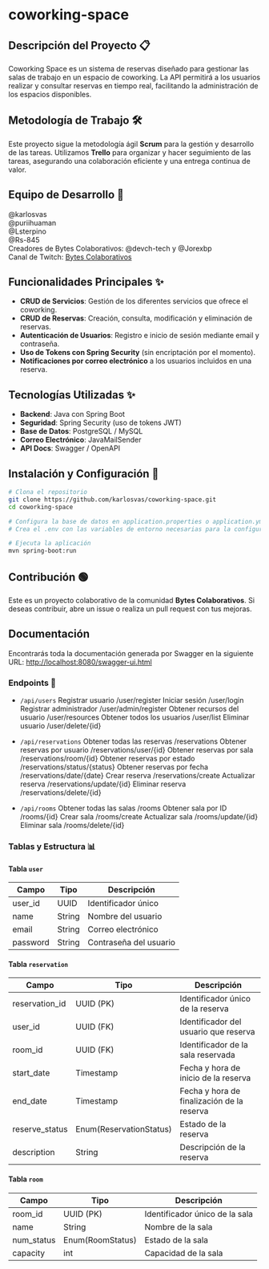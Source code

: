 # coworking-space

## Descripción del Proyecto 📋

Coworking Space es un sistema de reservas diseñado para gestionar las salas de trabajo en un espacio de coworking. La API permitirá a los usuarios realizar y consultar reservas en tiempo real, facilitando la administración de los espacios disponibles.

## Metodología de Trabajo 🛠️

Este proyecto sigue la metodología ágil **Scrum** para la gestión y desarrollo de las tareas. Utilizamos **Trello** para organizar y hacer seguimiento de las tareas, asegurando una colaboración eficiente y una entrega continua de valor.

## Equipo de Desarrollo 👥

@karlosvas  
@puriihuaman  
@Lsterpino  
@Rs-845  
Creadores de Bytes Colaborativos: @devch-tech y @Jorexbp  
Canal de Twitch: [Bytes Colaborativos](https://www.twitch.tv/bytescolaborativos)

## Funcionalidades Principales ✨

- **CRUD de Servicios**: Gestión de los diferentes servicios que ofrece el coworking.
- **CRUD de Reservas**: Creación, consulta, modificación y eliminación de reservas.
- **Autenticación de Usuarios**: Registro e inicio de sesión mediante email y contraseña.
- **Uso de Tokens con Spring Security** (sin encriptación por el momento).
- **Notificaciones por correo electrónico** a los usuarios incluidos en una reserva.

## Tecnologías Utilizadas ✨

- **Backend**: Java con Spring Boot
- **Seguridad**: Spring Security (uso de tokens JWT)
- **Base de Datos**: PostgreSQL / MySQL
- **Correo Electrónico**: JavaMailSender
- **API Docs**: Swagger / OpenAPI

## Instalación y Configuración 🐧

```bash
# Clona el repositorio
git clone https://github.com/karlosvas/coworking-space.git
cd coworking-space

# Configura la base de datos en application.properties o application.yml, y crea la base de datos en tu servidor local o hazlo con h2 en memoria.
# Crea el .env con las variables de entorno necesarias para la configuración del correo electrónico.

# Ejecuta la aplicación
mvn spring-boot:run
```

## Contribución 🟢

Este es un proyecto colaborativo de la comunidad **Bytes Colaborativos**. Si deseas contribuir, abre un issue o realiza un pull request con tus mejoras.

## Documentación

Encontrarás toda la documentación generada por Swagger en la siguiente URL: [http://localhost:8080/swagger-ui.html](http://localhost:8080/api/swagger-ui.html)

### Endpoints 🔗

- `/api/users`
  Registrar usuario /user/register
  Iniciar sesión /user/login
  Registrar administrador /user/admin/register
  Obtener recursos del usuario /user/resources
  Obtener todos los usuarios /user/list
  Eliminar usuario /user/delete/{id}

- `/api/reservations`
  Obtener todas las reservas /reservations
  Obtener reservas por usuario /reservations/user/{id}
  Obtener reservas por sala /reservations/room/{id}
  Obtener reservas por estado /reservations/status/{status}
  Obtener reservas por fecha /reservations/date/{date}
  Crear reserva /reservations/create
  Actualizar reserva /reservations/update/{id}
  Eliminar reserva /reservations/delete/{id}

- `/api/rooms`
  Obtener todas las salas /rooms
  Obtener sala por ID /rooms/{id}
  Crear sala /rooms/create
  Actualizar sala /rooms/update/{id}
  Eliminar sala /rooms/delete/{id}

### Tablas y Estructura 📊

#### Tabla `user`

| Campo    | Tipo   | Descripción            |
| -------- | ------ | ---------------------- |
| user_id  | UUID   | Identificador único    |
| name     | String | Nombre del usuario     |
| email    | String | Correo electrónico     |
| password | String | Contraseña del usuario |

#### Tabla `reservation`

| Campo          | Tipo                    | Descripción                                |
| -------------- | ----------------------- | ------------------------------------------ |
| reservation_id | UUID (PK)               | Identificador único de la reserva          |
| user_id        | UUID (FK)               | Identificador del usuario que reserva      |
| room_id        | UUID (FK)               | Identificador de la sala reservada         |
| start_date     | Timestamp               | Fecha y hora de inicio de la reserva       |
| end_date       | Timestamp               | Fecha y hora de finalización de la reserva |
| reserve_status | Enum(ReservationStatus) | Estado de la reserva                       |
| description    | String                  | Descripción de la reserva                  |

#### Tabla `room`

| Campo      | Tipo             | Descripción                    |
| ---------- | ---------------- | ------------------------------ |
| room_id    | UUID (PK)        | Identificador único de la sala |
| name       | String           | Nombre de la sala              |
| num_status | Enum(RoomStatus) | Estado de la sala              |
| capacity   | int              | Capacidad de la sala           |
